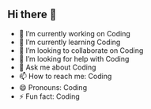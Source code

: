 ## Hi there 👋

- 🔭 I’m currently working on Coding
- 🌱 I’m currently learning Coding
- 👯 I’m looking to collaborate on Coding
- 🤔 I’m looking for help with Coding
- 💬 Ask me about Coding
- 📫 How to reach me: Coding
- 😄 Pronouns: Coding
- ⚡ Fun fact: Coding


